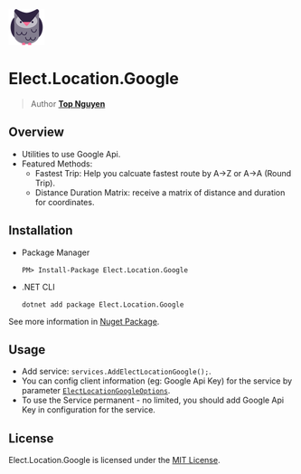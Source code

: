 ﻿![Logo](../../../Logo.png)
# Elect.Location.Google
> Author [**Top Nguyen**](http://topnguyen.com)

## Overview
 - Utilities to use Google Api.
 - Featured Methods:
    + Fastest Trip: Help you calcuate fastest route by A->Z or A->A (Round Trip).
    + Distance Duration Matrix: receive a matrix of distance and duration for coordinates.

## Installation
 - Package Manager
    ```
    PM> Install-Package Elect.Location.Google
    ```
 - .NET CLI
    ```
    dotnet add package Elect.Location.Google
    ```

See more information in [Nuget Package](https://www.nuget.org/packages/Elect.Location.Google/).

## Usage
 - Add service: `services.AddElectLocationGoogle();`.
 - You can config client information (eg: Google Api Key) for the service by parameter [`ElectLocationGoogleOptions`](Models/ElectLocationGoogleOptions.cs).
 - To use the Service permanent - no limited, you should add Google Api Key in configuration for the service.

## License
Elect.Location.Google is licensed under the [MIT License](../../../LICENSE).